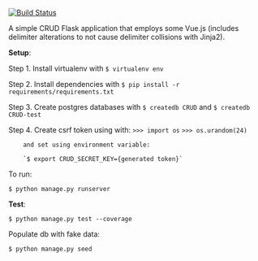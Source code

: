 [![Build Status](https://travis-ci.org/mdublin/Flask-VueJS-CRUD-template.svg?branch=master)](https://travis-ci.org/mdublin/Flask-VueJS-CRUD-template)

A simple CRUD Flask application that employs some Vue.js (includes delimiter alterations to not cause delimiter collisions with Jinja2).

**Setup**:

Step 1. Install virtualenv with `$ virtualenv env`

Step 2. Install dependencies with `$ pip install -r requirements/requirements.txt`

Step 3. Create postgres databases with `$ createdb CRUD` and `$ createdb CRUD-test`

Step 4. Create csrf token using with:
        `>>> import os`
        `>>> os.urandom(24)`

        and set using environment variable:

        `$ export CRUD_SECRET_KEY={generated token}`


To run:

`$ python manage.py runserver`

**Test**:

`$ python manage.py test --coverage`

Populate db with fake data:

`$ python manage.py seed`



